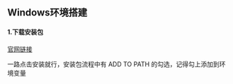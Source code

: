 ## Windows环境搭建

#### 1.下载安装包

[官网链接](https://www.python.org/downloads/windows/)

一路点击安装就行，安装包流程中有 ADD TO PATH 的勾选，记得勾上添加到环境变量